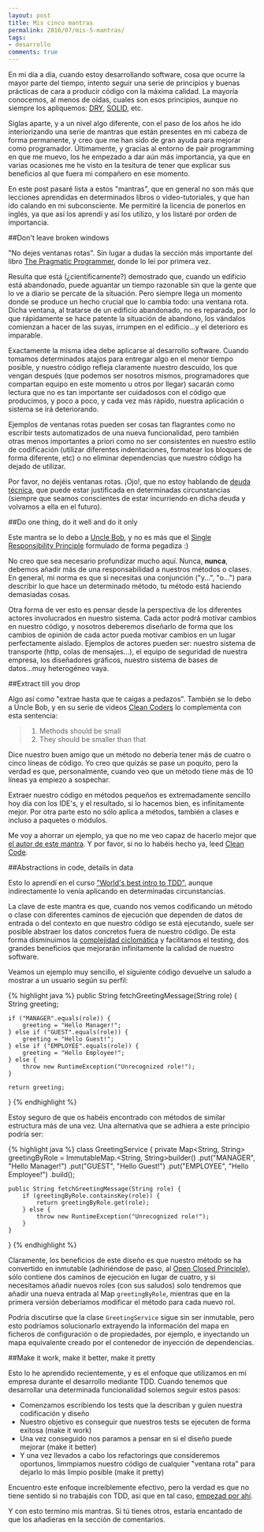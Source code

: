 ```yaml
---
layout: post
title: Mis cinco mantras
permalink: 2016/07/mis-5-mantras/
tags:
- desarrollo
comments: true
---
```


En mi día a día, cuando estoy desarrollando software, cosa que ocurre la mayor parte del tiempo, intento seguir una serie de principios y buenas prácticas de cara a producir código con la máxima calidad. La mayoría conocemos, al menos de oídas, cuales son esos principios, aunque no siempre los apliquemos: [DRY](https://en.wikipedia.org/wiki/Don%27t_repeat_yourself), [SOLID](https://es.wikipedia.org/wiki/SOLID), etc.

Siglas aparte, y a un nivel algo diferente, con el paso de los años he ido interiorizando una serie de mantras que están presentes en mi cabeza de forma permanente, y creo que me han sido de gran ayuda para mejorar como programador. Últimamente, y gracias al entorno de pair programming en que me muevo, los he empezado a dar aún más importancia, ya que en varias ocasiones me he visto en la tesitura de tener que explicar sus beneficios al que fuera mi compañero en ese momento.

En este post pasaré lista a estos "mantras", que en general no son más que lecciones aprendidas en determinados libros o video-tutoriales, y que han ido calando en mi subconsciente. Me permitiré la licencia de ponerlos en inglés, ya que así los aprendí y así los utilizo, y los listaré por orden de importancia.

<!--break-->

##Don't leave broken windows

"No dejes ventanas rotas". Sin lugar a dudas la sección más importante del libro [The Pragmatic Programmer](https://www.amazon.co.uk/Pragmatic-Programmer-Andrew-Hunt/dp/020161622X), donde lo leí por primera vez.

Resulta que está (¿científicamente?) demostrado que, cuando un edificio está abandonado, puede aguantar un tiempo razonable sin que la gente que lo ve a diario se percate de la situación. Pero siempre llega un momento donde se produce un hecho crucial que lo cambia todo: una ventana rota. Dicha ventana, al tratarse de un edificio abandonado, no es reparada, por lo que rápidamente se hace patente la situación de abandono, los vándalos comienzan a hacer de las suyas, irrumpen en el edificio...y el deterioro es imparable.

Exactamente la misma idea debe aplicarse al desarrollo software. Cuando tomamos determinados atajos para entregar algo en el menor tiempo posible, y nuestro código refleja claramente nuestro descuido, los que vengan después (que podemos ser nosotros mismos, programadores que compartan equipo en este momento u otros por llegar) sacarán como lectura que no es tan importante ser cuidadosos con el código que producimos, y poco a poco, y cada vez más rápido, nuestra aplicación o sistema se irá deteriorando.

Ejemplos de ventanas rotas pueden ser cosas tan flagrantes como no escribir tests automatizados de una nueva funcionalidad, pero también otras menos importantes a priori como no ser consistentes en nuestro estilo de codificación (utilizar diferentes indentaciones, formatear los bloques de forma diferente, etc) o no eliminar dependencias que nuestro código ha dejado de utilizar.

Por favor, no dejéis ventanas rotas. ¡Ojo!, que no estoy hablando de [deuda técnica](https://es.wikipedia.org/wiki/Deuda_t%C3%A9cnica), que puede estar justificada en determinadas circunstancias (siempre que seamos conscientes de estar incurriendo en dicha deuda y volvamos a ella en el futuro).

##Do one thing, do it well and do it only

Este mantra se lo debo a [Uncle Bob](https://twitter.com/unclebobmartin), y no es más que el [Single Responsibility Principle](https://en.wikipedia.org/wiki/Single_responsibility_principle) formulado de forma pegadiza :)

No creo que sea necesario profundizar mucho aquí. Nunca, **nunca**, debemos añadir más de una responsabilidad a nuestros métodos o clases. En general, mi norma es que si necesitas una conjunción ("y...", "o...") para describir lo que hace un determinado método, tu método está haciendo demasiadas cosas.

Otra forma de ver esto es pensar desde la perspectiva de los diferentes actores involucrados en nuestro sistema. Cada actor podrá motivar cambios en nuestro código, y nosotros deberemos diseñarlo de forma que los cambios de opinión de cada actor pueda motivar cambios en un lugar perfectamente aislado. Ejemplos de actores pueden ser: nuestro sistema de transporte (http, colas de mensajes...), el equipo de seguridad de nuestra empresa, los diseñadores gráficos, nuestro sistema de bases de datos...muy heterogéneo vaya.

##Extract till you drop

Algo así como "extrae hasta que te caigas a pedazos". También se lo debo a Uncle Bob, y en su serie de videos [Clean Coders](https://cleancoders.com/) lo complementa con esta sentencia:

>1. Methods should be small
>2. They should be smaller than that

Dice nuestro buen amigo que un método no debería tener más de cuatro o cinco líneas de código. Yo creo que quizás se pase un poquito, pero la verdad es que, personalmente, cuando veo que un método tiene más de 10 líneas ya empiezo a sospechar.

Extraer nuestro código en métodos pequeños es extremadamente sencillo hoy día con los IDE's, y el resultado, si lo hacemos bien, es infinitamente mejor. Por otra parte esto no sólo aplica a métodos, también a clases e incluso a paquetes o módulos.

Me voy a ahorrar un ejemplo, ya que no me veo capaz de hacerlo mejor que [el autor de este mantra](https://sites.google.com/site/unclebobconsultingllc/one-thing-extract-till-you-drop). Y por favor, si no lo habéis hecho ya, leed [Clean Code](https://www.amazon.es/Clean-Code-Handbook-Software-Craftsmanship/dp/0132350882).

##Abstractions in code, details in data

Esto lo aprendí en el curso ["World's best intro to TDD"](http://www.jbrains.ca/permalink/the-worlds-best-intro-to-tdd-demo-video), aunque indirectamente lo venía aplicando en determinadas circunstancias.

La clave de este mantra es que, cuando nos vemos codificando un método o clase con diferentes caminos de ejecución que dependen de datos de entrada o del contexto en que nuestro código se está ejecutando, suele ser posible abstraer los datos concretos fuera de nuestro código. De esta forma disminuimos la [complejidad ciclomática](https://es.wikipedia.org/wiki/Complejidad_ciclom%C3%A1tica) y facilitamos el testing, dos grandes beneficios que mejorarán infinitamente la calidad de nuestro software.

Veamos un ejemplo muy sencillo, el siguiente código devuelve un saludo a mostrar a un usuario según su perfil:

{% highlight java %}
public String fetchGreetingMessage(String role) {
    String greeting;

    if ("MANAGER".equals(role)) {
        greeting = "Hello Manager!";
    } else if ("GUEST".equals(role)) {
        greeting = "Hello Guest!";
    } else if ("EMPLOYEE".equals(role)) {
        greeting = "Hello Employee!";
    } else {
        throw new RuntimeException("Unrecognized role!");
    }

    return greeting;
}
{% endhighlight %}

Estoy seguro de que os habéis encontrado con métodos de similar estructura más de una vez. Una alternativa que se adhiera a este principio podría ser:

{% highlight java %}
class GreetingService {
    private Map<String, String> greetingByRole =
                ImmutableMap.<String, String>builder()
                                .put("MANAGER", "Hello Manager!")
                                .put("GUEST", "Hello Guest!")
                                .put("EMPLOYEE", "Hello Employee!")
                            .build();


    public String fetchGreetingMessage(String role) {
        if (greetingByRole.containsKey(role)) {
            return greetingByRole.get(role);
        } else {
            throw new RuntimeException("Unrecognized role!");
        }
    }
}
{% endhighlight %}

Claramente, los beneficios de este diseño es que nuestro método se ha convertido en inmutable (adhiriéndose de paso, al [Open Closed Principle](https://en.wikipedia.org/wiki/Open/closed_principle)), sólo contiene dos caminos de ejecución en lugar de cuatro, y si necesitamos añadir nuevos roles (con sus saludos) solo tendremos que añadir una nueva entrada al Map `greetingByRole`, mientras que en la primera versión deberíamos modificar el método para cada nuevo rol.

Podría discutirse que la clase `GreetingService` sigue sin ser inmutable, pero esto podríamos solucionarlo extrayendo la información del mapa en ficheros de configuración o de propiedades, por ejemplo, e inyectando un mapa equivalente creado por el contenedor de inyección de dependencias.


##Make it work, make it better, make it pretty

Esto lo he aprendido recientemente, y es el enfoque que utilizamos en mi empresa durante el desarrollo mediante TDD. Cuando tenemos que desarrollar una determinada funcionalidad solemos seguir estos pasos:

* Comenzamos escribiendo los tests que la describan y guíen nuestra codificación y diseño
* Nuestro objetivo es conseguir que nuestros tests se ejecuten de forma exitosa (make it work)
* Una vez conseguido nos paramos a pensar en si el diseño puede mejorar (make it better)
* Y una vez llevados a cabo los refactorings que consideremos oportunos, limmpiamos nuestro código de cualquier "ventana rota" para dejarlo lo más limpio posible (make it pretty)

Encuentro este enfoque increíblemente efectivo, pero la verdad es que no tiene sentido si no trabajáis con TDD, así que en tal caso, [empezad por ahí](/2016/01/aprendiendo-TDD/).

Y con esto termino mis mantras. Si tú tienes otros, estaría encantado de que los añadieras en la sección de comentarios.
